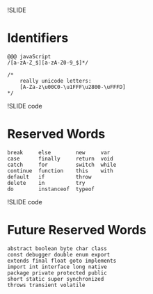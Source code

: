 !SLIDE
# Identifiers #

	@@@ javaScript
	/[a-zA-Z_$][a-zA-Z0-9_$]*/

	/*
		really unicode letters:
		[A-Za-z\u00C0-\u1FFF\u2800-\uFFFD]
	*/

!SLIDE code
# Reserved Words

	break     else        new     var
	case      finally     return  void
	catch     for         switch  while
	continue  function    this    with
	default   if          throw
	delete    in          try
	do        instanceof  typeof

!SLIDE code

# Future Reserved Words

	abstract boolean byte char class
	const debugger double enum export
	extends final float goto implements
	import int interface long native
	package private protected public
	short static super synchronized
	throws transient volatile

